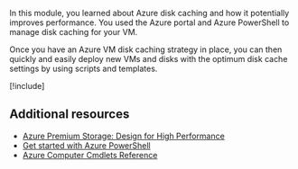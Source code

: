 In this module, you learned about Azure disk caching and how it potentially improves performance. You used the Azure portal and Azure PowerShell to manage disk caching for your VM.

Once you have an Azure VM disk caching strategy in place, you can then quickly and easily deploy new VMs and disks with the optimum disk cache settings by using scripts and templates.

[!include[](../../../includes/azure-sandbox-cleanup.md)]

## Additional resources

- [Azure Premium Storage: Design for High Performance](/azure/virtual-machines/windows/premium-storage-performance)
- [Get started with Azure PowerShell](/powershell/azure/get-started-azureps)
- [Azure Computer Cmdlets Reference](/powershell/module/azurerm.compute#vm_disks)